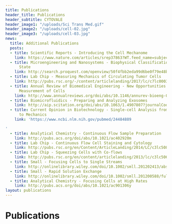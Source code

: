 ```yaml
---
title: Publications
header_title: Publications
header_subtitle: CYTOVALE
header_image1: "/uploads/Sci Trans Med.gif"
header_image2: "/uploads/cell-02.jpg"
header_image3: "/uploads/cell-03.jpg"
news:
  title: Additional Publications
  posts:
  - title: Scientific Reports - Introducing the Cell Mechanome
    link: https://www.nature.com/articles/srep37863?WT.feed_name=subjects_medical
  - title: Microengineering and Nanosystems - Biophysical Classification of Cell Differentiation
      State
    link: http://search.proquest.com/openview/50f4fbb2eda99d6be0f79e48b2e175a4/1?pq-origsite=gscholar&cbl=2041946
  - title: Lab Chip - Measuring Mechanics of Circulating Tumor Cells
    link: http://pubs.rsc.org/-/content/articlelanding/2017/lc/c7lc00038c#!divAbstract
  - title: Annual Review of Biomedical Engineering - New Opportunities for Rapid Mechanical
      Measurement of Cells
    link: http://www.annualreviews.org/doi/abs/10.1146/annurev-bioeng-071114-040545
  - title: Biomicrofluidics - Preparing and Analyzing Exosomes
    link: http://aip.scitation.org/doi/abs/10.1063/1.4907807?journalCode=bmf
  - title: Current Opinion in Biotechnology - Single-cell Analysis from Molecules
      to Mechanics
    link: 'https://www.ncbi.nlm.nih.gov/pubmed/24484889

'
  - title: Analytical Chemistry - Continuous Flow Sample Preparation
    link: http://pubs.acs.org/doi/abs/10.1021/ac402920m
  - title: Lab Chip - Continuous Flow Cell Staining and Cytology
    link: http://pubs.rsc.org/en/Content/ArticleLanding/2014/LC/c3lc50870f#!divAbstract
  - title: Lab Chip - Squeezing Cells with Co-flows
    link: http://pubs.rsc.org/en/content/articlelanding/2013/lc/c3lc50649e#!divAbstract
  - title: Small - Focusing Cells to Single Streams
    link: http://onlinelibrary.wiley.com/doi/10.1002/smll.201202413/abstract
  - title: Small - Rapid Solution Exchange
    link: http://onlinelibrary.wiley.com/doi/10.1002/smll.201200588/full
  - title: Analytical Chemistry - Focusing Cells at High Rates
    link: http://pubs.acs.org/doi/abs/10.1021/ac901306y
layout: publications
---
```


# Publications

